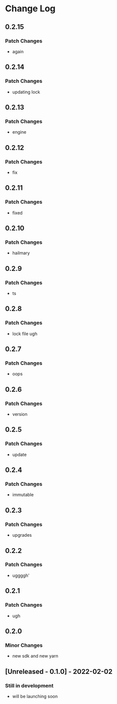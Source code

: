 # Change Log

## 0.2.15

### Patch Changes

-   again

## 0.2.14

### Patch Changes

-   updating lock

## 0.2.13

### Patch Changes

-   engine

## 0.2.12

### Patch Changes

-   fix

## 0.2.11

### Patch Changes

-   fixed

## 0.2.10

### Patch Changes

-   hailmary

## 0.2.9

### Patch Changes

-   ts

## 0.2.8

### Patch Changes

-   lock file ugh

## 0.2.7

### Patch Changes

-   oops

## 0.2.6

### Patch Changes

-   version

## 0.2.5

### Patch Changes

-   update

## 0.2.4

### Patch Changes

-   immutable

## 0.2.3

### Patch Changes

-   upgrades

## 0.2.2

### Patch Changes

-   uggggh'

## 0.2.1

### Patch Changes

-   ugh

## 0.2.0

### Minor Changes

-   new sdk and new yarn

## [Unreleased - 0.1.0] - 2022-02-02

### Still in development

-   will be launching soon
